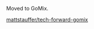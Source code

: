 Moved to GoMix.

[mattstauffer/tech-forward-gomix](https://github.com/mattstauffer/tech-forward-gomix)

